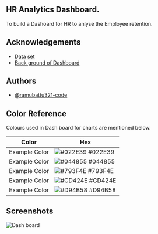 ## HR Analytics Dashboard.

To build a Dashoard for HR to anlyse the Employee retention.

## Acknowledgements

 - [Data set](https://drive.google.com/file/d/1qdOnNyBVGDtLPWp_zo029OmeL4cJiaDv/view?usp=share_link)
 - [Back ground of Dashboard](https://drive.google.com/file/d/1fhuqXr9U0Lp5OYBK6V8AjE_P6xDCS18D/view?usp=share_link)



## Authors

- [@ramubattu321-code](https://github.com/ramubattu321-code)

## Color Reference

Colours used in Dash board for charts are mentioned below.

| Color             | Hex                                                                |
| ----------------- | ------------------------------------------------------------------ |
| Example Color | ![#022E39](https://via.placeholder.com/10/022E39?text=+) #022E39 |
| Example Color | ![#044855](https://via.placeholder.com/10/044855?text=+) #044855 |
| Example Color | ![#793F4E](https://via.placeholder.com/10/793F4E?text=+) #793F4E |
| Example Color | ![#CD424E](https://via.placeholder.com/10/CD424E?text=+) #CD424E |
| Example Color | ![#D94B58](https://via.placeholder.com/10/D94B58?text=+) #D94B58 |


## Screenshots

![Dash board](https://drive.google.com/file/d/1FWRSoou4vT3zRg3jPVvb2JGzJ6FzvwxW/view?usp=share_link)
